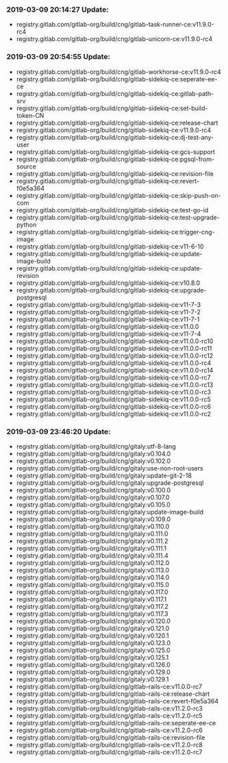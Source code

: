 ### 2019-03-09 20:14:27 Update:

- registry.gitlab.com/gitlab-org/build/cng/gitlab-task-runner-ce:v11.9.0-rc4
- registry.gitlab.com/gitlab-org/build/cng/gitlab-unicorn-ce:v11.9.0-rc4
### 2019-03-09 20:54:55 Update:

- registry.gitlab.com/gitlab-org/build/cng/gitlab-workhorse-ce:v11.9.0-rc4
- registry.gitlab.com/gitlab-org/build/cng/gitlab-sidekiq-ce:seperate-ee-ce
- registry.gitlab.com/gitlab-org/build/cng/gitlab-sidekiq-ce:gitlab-path-srv
- registry.gitlab.com/gitlab-org/build/cng/gitlab-sidekiq-ce:set-build-token-CN
- registry.gitlab.com/gitlab-org/build/cng/gitlab-sidekiq-ce:release-chart
- registry.gitlab.com/gitlab-org/build/cng/gitlab-sidekiq-ce:v11.9.0-rc4
- registry.gitlab.com/gitlab-org/build/cng/gitlab-sidekiq-ce:dj-test-any-user
- registry.gitlab.com/gitlab-org/build/cng/gitlab-sidekiq-ce:gcs-support
- registry.gitlab.com/gitlab-org/build/cng/gitlab-sidekiq-ce:pgsql-from-source
- registry.gitlab.com/gitlab-org/build/cng/gitlab-sidekiq-ce:revision-file
- registry.gitlab.com/gitlab-org/build/cng/gitlab-sidekiq-ce:revert-f0e5a364
- registry.gitlab.com/gitlab-org/build/cng/gitlab-sidekiq-ce:skip-push-on-com
- registry.gitlab.com/gitlab-org/build/cng/gitlab-sidekiq-ce:test-go-id
- registry.gitlab.com/gitlab-org/build/cng/gitlab-sidekiq-ce:test-upgrade-python
- registry.gitlab.com/gitlab-org/build/cng/gitlab-sidekiq-ce:trigger-cng-image
- registry.gitlab.com/gitlab-org/build/cng/gitlab-sidekiq-ce:v11-6-10
- registry.gitlab.com/gitlab-org/build/cng/gitlab-sidekiq-ce:update-image-build
- registry.gitlab.com/gitlab-org/build/cng/gitlab-sidekiq-ce:update-revision
- registry.gitlab.com/gitlab-org/build/cng/gitlab-sidekiq-ce:v10.8.0
- registry.gitlab.com/gitlab-org/build/cng/gitlab-sidekiq-ce:upgrade-postgresql
- registry.gitlab.com/gitlab-org/build/cng/gitlab-sidekiq-ce:v11-7-3
- registry.gitlab.com/gitlab-org/build/cng/gitlab-sidekiq-ce:v11-7-2
- registry.gitlab.com/gitlab-org/build/cng/gitlab-sidekiq-ce:v11-7-1
- registry.gitlab.com/gitlab-org/build/cng/gitlab-sidekiq-ce:v11.0.0
- registry.gitlab.com/gitlab-org/build/cng/gitlab-sidekiq-ce:v11-7-4
- registry.gitlab.com/gitlab-org/build/cng/gitlab-sidekiq-ce:v11.0.0-rc10
- registry.gitlab.com/gitlab-org/build/cng/gitlab-sidekiq-ce:v11.0.0-rc11
- registry.gitlab.com/gitlab-org/build/cng/gitlab-sidekiq-ce:v11.0.0-rc12
- registry.gitlab.com/gitlab-org/build/cng/gitlab-sidekiq-ce:v11.0.0-rc4
- registry.gitlab.com/gitlab-org/build/cng/gitlab-sidekiq-ce:v11.0.0-rc14
- registry.gitlab.com/gitlab-org/build/cng/gitlab-sidekiq-ce:v11.0.0-rc7
- registry.gitlab.com/gitlab-org/build/cng/gitlab-sidekiq-ce:v11.0.0-rc13
- registry.gitlab.com/gitlab-org/build/cng/gitlab-sidekiq-ce:v11.0.0-rc3
- registry.gitlab.com/gitlab-org/build/cng/gitlab-sidekiq-ce:v11.0.0-rc5
- registry.gitlab.com/gitlab-org/build/cng/gitlab-sidekiq-ce:v11.0.0-rc6
- registry.gitlab.com/gitlab-org/build/cng/gitlab-sidekiq-ce:v11.0.0-rc2
### 2019-03-09 23:46:20 Update:

- registry.gitlab.com/gitlab-org/build/cng/gitaly:utf-8-lang
- registry.gitlab.com/gitlab-org/build/cng/gitaly:v0.104.0
- registry.gitlab.com/gitlab-org/build/cng/gitaly:v0.102.0
- registry.gitlab.com/gitlab-org/build/cng/gitaly:use-non-root-users
- registry.gitlab.com/gitlab-org/build/cng/gitaly:update-git-2-18
- registry.gitlab.com/gitlab-org/build/cng/gitaly:upgrade-postgresql
- registry.gitlab.com/gitlab-org/build/cng/gitaly:v0.100.0
- registry.gitlab.com/gitlab-org/build/cng/gitaly:v0.107.0
- registry.gitlab.com/gitlab-org/build/cng/gitaly:v0.105.0
- registry.gitlab.com/gitlab-org/build/cng/gitaly:update-image-build
- registry.gitlab.com/gitlab-org/build/cng/gitaly:v0.109.0
- registry.gitlab.com/gitlab-org/build/cng/gitaly:v0.110.0
- registry.gitlab.com/gitlab-org/build/cng/gitaly:v0.111.0
- registry.gitlab.com/gitlab-org/build/cng/gitaly:v0.111.2
- registry.gitlab.com/gitlab-org/build/cng/gitaly:v0.111.1
- registry.gitlab.com/gitlab-org/build/cng/gitaly:v0.111.4
- registry.gitlab.com/gitlab-org/build/cng/gitaly:v0.112.0
- registry.gitlab.com/gitlab-org/build/cng/gitaly:v0.113.0
- registry.gitlab.com/gitlab-org/build/cng/gitaly:v0.114.0
- registry.gitlab.com/gitlab-org/build/cng/gitaly:v0.115.0
- registry.gitlab.com/gitlab-org/build/cng/gitaly:v0.117.0
- registry.gitlab.com/gitlab-org/build/cng/gitaly:v0.117.1
- registry.gitlab.com/gitlab-org/build/cng/gitaly:v0.117.2
- registry.gitlab.com/gitlab-org/build/cng/gitaly:v0.117.3
- registry.gitlab.com/gitlab-org/build/cng/gitaly:v0.120.0
- registry.gitlab.com/gitlab-org/build/cng/gitaly:v0.121.0
- registry.gitlab.com/gitlab-org/build/cng/gitaly:v0.120.1
- registry.gitlab.com/gitlab-org/build/cng/gitaly:v0.123.0
- registry.gitlab.com/gitlab-org/build/cng/gitaly:v0.125.0
- registry.gitlab.com/gitlab-org/build/cng/gitaly:v0.125.1
- registry.gitlab.com/gitlab-org/build/cng/gitaly:v0.126.0
- registry.gitlab.com/gitlab-org/build/cng/gitaly:v0.129.0
- registry.gitlab.com/gitlab-org/build/cng/gitaly:v0.129.1
- registry.gitlab.com/gitlab-org/build/cng/gitlab-rails-ce:v11.0.0-rc7
- registry.gitlab.com/gitlab-org/build/cng/gitlab-rails-ce:release-chart
- registry.gitlab.com/gitlab-org/build/cng/gitlab-rails-ce:revert-f0e5a364
- registry.gitlab.com/gitlab-org/build/cng/gitlab-rails-ce:v11.2.0-rc3
- registry.gitlab.com/gitlab-org/build/cng/gitlab-rails-ce:v11.2.0-rc5
- registry.gitlab.com/gitlab-org/build/cng/gitlab-rails-ce:seperate-ee-ce
- registry.gitlab.com/gitlab-org/build/cng/gitlab-rails-ce:v11.2.0-rc6
- registry.gitlab.com/gitlab-org/build/cng/gitlab-rails-ce:revision-file
- registry.gitlab.com/gitlab-org/build/cng/gitlab-rails-ce:v11.2.0-rc8
- registry.gitlab.com/gitlab-org/build/cng/gitlab-rails-ce:v11.2.0-rc7
